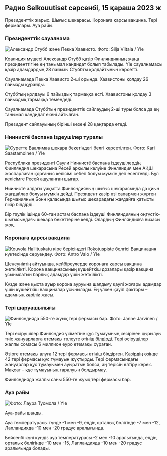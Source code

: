 ## Радио Selkouutiset сәрсенбі, 15 қараша 2023 ж

Президенттік жарыс. Шығыс шекарасы. Коронаға қарсы вакцина. Тері фермалары. Ауа райы.

### Президенттік сауалнама

![Александр Стубб және Пекка Хаависто. Фото: Silja Viitala / Yle](https://images.cdn.yle.fi/image/upload/c_crop,h_3188,w_5668,x_0,y_327/ar_1.777777777777777,c_fill,g_faces,w_pr_610/d.q_auto:eco/f_auto/fl_lossy/v1698912813/39-11947566543595173663)

Коалиция мүшесі Александр Стубб қазір Финляндияның жаңа президенттігіне ең танымал кандидат болып табылады. Yle сауалнамасы қазір адамдардың 28 пайызы Стуббты қолдайтынын көрсетті.

Сауалнамада Пекка Хаависто 2-ші орында. Хаавистоны қолдау 26 пайызды құрайды.

Стуббтың қолдауы 6 пайыздық тармаққа өсті. Хаавистоны қолдау 3 пайыздық тармаққа төмендеді.

Сауалнамада Стуббтың президенттік сайлаудың 2-ші туры болса да ең танымал кандидат екені айтылған.

Президент сайлауының бірінші кезеңі 28 қаңтарда өтеді.

### Ниинистё баспана іздеушілер туралы

![Суретте Ваалимаа шекара бекетіндегі белгі көрсетілген. Фото: Kari Saastamoinen / Yle](https://images.cdn.yle.fi/image/upload/c_crop,h_2908,w_5178,x_0,y_0/ar_1.7777777777777777,c_fill,g_faces,w_105,h_10/d.q_auto:eco/f_auto/fl_lossy/v1699908638/39-120003165528559efc2b)

Республика президенті Саули Ниинистё баспана іздеушілердің Финляндия шекарасына Ресей арқылы келуіне Финляндия мен АҚШ жоспарлаған қорғаныс келісімі себеп болуы мүмкін деп есептейді. Бұл келісімге Ресей ашуланған шығар.

Ниинистё алдағы уақытта Финляндияның шығыс шекарасында да қиын жағдайлар болуы мүмкін дейді. Президент қазір өзі сапармен жүрген Германияның Бонн қаласында шығыс шекарадағы жағдайға қатысты пікір білдірді.

Бір тәулік ішінде 60-тан астам баспана іздеуші Финляндияның оңтүстік-шығысындағы шекара бекеттеріне келді. Олардың Финляндияға визасы жоқ.

### Коронаға қарсы вакцина

![Kouvola Hallituskatu кіре берісіндегі Rokotuspiste белгісі Вакцинация нүктесінде серуендеу. Фото: Antro Valo / Yle](https://images.cdn.yle.fi/image/upload/c_crop,h_3247,w_5773,x_0,y_601/ar_1.777777777777777,c_fill,g_faces,h_620,w/prq_auto:eco/f_auto/fl_lossy/v1699867130/39-11997076551e51acfff3)

Шенеуніктің айтуынша, кейбіреулерде коронаға қарсы вакцина жеткілікті. Корона вакцинасының күшейткіш дозалары қазір вакцина ұсынылатын барлық адамдар үшін жеткілікті.

Күзде және қыста ауыр корона ауруына шалдығу қаупі жоғары адамдар үшін күшейткіш вакциналар ұсынылады. Ең үлкен қауіп факторы – адамның кәрілік жасы.

### Тері шаруашылығы

![Финляндияда 550-ге жуық тері фермасы бар. Фото: Janne Järvinen / Yle](https://images.cdn.yle.fi/image/upload/c_crop,h_4597,w_8174,x_18,y_0/ar_1.7777777777777777,c_fill,g_faces,h_6/d_05q_auto:eco/f_auto/fl_lossy/v1696520468/39-1181997651ed401620a0)

Тері өсірушілер Финляндия үкіметіне құс тұмауының кесірінен қырылуы тиіс жануарларға өтемақы төлеуге өтініш білдірді. Тері өсірушілер жалпы сомасы 6 миллион еуро өтемақы сұраған.

Әзірге өтемақы алуға 12 тері фермасы өтініш білдірген. Қазірдің өзінде 42 тері фермасы құс тұмауын жұқтырды. Тері фермасындағы жануарлар құс тұмауымен ауыратын болса, аң терісін өлтіру керек. Мақсат – құс тұмауының таралуын болдырмау.

Финляндияда жалпы саны 550-ге жуық тері фермасы бар.

### Ауа райы

![ Фото: Лаура Туомола / Yle](https://images.cdn.yle.fi/image/upload/c_crop,h_1080,w_1919,x_0,y_0/ar_1.7777777777777777,c_fill,g_faces,w_12.00/q_auto:eco/f_auto/fl_lossy/v1700050702/39-12009776554b6f9117dc)

Ауа-райы шаңды.

Ауа температурасы түнде -1 мен -9, елдің орталық бөлігінде -7 мен -12, Лапландияда -10 мен -20 градус аралығында.

Бейсенбі күні күндіз ауа температурасы -2 мен -10 аралығында, елдің орталық бөлігінде -10 мен -15, Лапландияда -10 мен -20 градус аралығында болады.